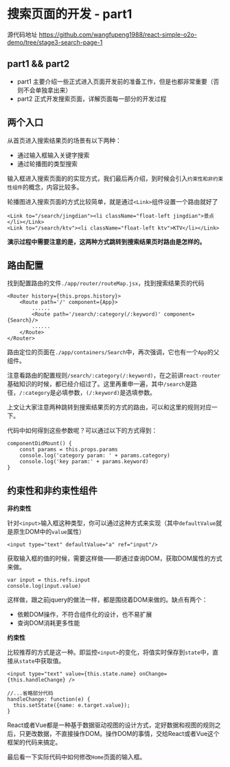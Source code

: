 # 搜索页面的开发 - part1

源代码地址 https://github.com/wangfupeng1988/react-simple-o2o-demo/tree/stage3-search-page-1

## part1 && part2

- part1 主要介绍一些正式进入页面开发前的准备工作，但是也都非常重要（否则不会单独拿出来）
- part2 正式开发搜索页面，详解页面每一部分的开发过程

## 两个入口

从首页进入搜索结果页的场景有以下两种：

- 通过输入框输入关键字搜索
- 通过轮播图的类型搜索

输入框进入搜索页面的的实现方式，我们最后再介绍，到时候会引入`约束性和非约束性组件`的概念，内容比较多。

轮播图进入搜索页面的方式比较简单，就是通过`<Link>`组件设置一个路由就好了

```
<Link to="/search/jingdian"><li className="float-left jingdian">景点</li></Link>
<Link to="/search/ktv"><li className="float-left ktv">KTV</li></Link>
```

**演示过程中需要注意的是，这两种方式跳转到搜索结果页时路由是怎样的。**

## 路由配置

找到配置路由的文件`./app/router/routeMap.jsx`，找到搜索结果页的代码

```
<Router history={this.props.history}>
    <Route path='/' component={App}>
        ......
        <Route path='/search/:category(/:keyword)' component={Search}/>
        ......
    </Route>
</Router>
```

路由定位的页面在`./app/containers/Search`中，再次强调，它也有一个`App`的父组件。

注意看路由的配置规则`/search/:category(/:keyword)`，在之前讲`react-router`基础知识的时候，都已经介绍过了。这里再重申一遍，其中`/search`是路径，`/:category`是必填参数，`(/:keyword)`是选填参数。

上文让大家注意两种跳转到搜索结果页的方式的路由，可以和这里的规则对应一下。

代码中如何得到这些参数呢？可以通过以下的方式得到：

```
componentDidMount() {
    const params = this.props.params
    console.log('category param: ' + params.category)
    console.log('key param:' + params.keyword)
}
```

## 约束性和非约束性组件

**非约束性**

针对`<input>`输入框这种类型，你可以通过这种方式来实现（其中`defaultValue`就是原生DOM中的`value`属性）

```
<input type="text" defaultValue="a" ref="input"/>
```

获取输入框的值的时候，需要这样做——即通过查询DOM，获取DOM属性的方式来做。

```
var input = this.refs.input
console.log(input.value)
```

这样做，跟之前jquery的做法一样，都是围绕着DOM来做的。缺点有两个：

- 依赖DOM操作，不符合组件化的设计，也不易扩展
- 查询DOM消耗更多性能

**约束性**

比较推荐的方式是这一种。即监控`<input>`的变化，将值实时保存到`state`中，直接从`state`中获取值。

```
<input type="text" value={this.state.name} onChange={this.handleChange} />

//...省略部分代码
handleChange: function(e) {
  this.setState({name: e.target.value});
}
```

React或者Vue都是一种基于数据驱动视图的设计方式，定好数据和视图的规则之后，只更改数据，不直接操作DOM。操作DOM的事情，交给React或者Vue这个框架的代码来搞定。

最后看一下实际代码中如何修改`Home`页面的输入框。
